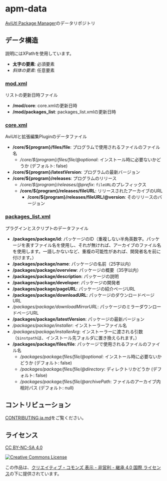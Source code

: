# apm-data

[AviUtl Package Manager](https://github.com/hal-shu-sato/apm)のデータリポジトリ

## データ構造

説明にはXPathを使用しています。

- **太字の要素**: 必須要素
- _斜体の要素_: 任意要素

### [mod.xml](./data/mod.xml)

リストの更新日時ファイル

- **/mod/core**: core.xmlの更新日時
- **/mod/packages_list**: packages_list.xmlの更新日時

### [core.xml](./data/core.xml)

AviUtlと拡張編集Pluginのデータファイル

- **/core/${program}/files/file**: プログラムで使用されるファイルのファイル名
  - _/core/${program}/files/file/@optional_: インストール時に必要ないかどうか (デフォルト: false)
- **/core/${program}/latestVersion**: プログラムの最新バージョン
- **/core/${program}/releases**: プログラムのリリース
  - _/core/${program}/releases/@prefix_: `fileURL`のプレフィックス
  - **/core/${program}/releases/fileURL**: リリースされたアーカイブのURL
    - **/core/${program}/releases/fileURL/@version**: そのリリースのバージョン

### [packages_list.xml](./data/packages_list.xml)

プラグインとスクリプトのデータファイル

- **/packages/package/id**: パッケージのID（重複しない半角英数字。パッケージを表すファイル名を使用し、それが無ければ、アーカイブのファイル名を使用します。一語しかないなど、重複の可能性があれば、開発者名を前に付けます。）
- **/packages/package/name**: パッケージの名前（25字以内）
- **/packages/package/overview**: パッケージの概要（35字以内）
- **/packages/package/description**: パッケージの説明
- **/packages/package/developer**: パッケージの開発者
- **/packages/package/pageURL**: パッケージの紹介ページURL
- **/packages/package/downloadURL**: パッケージのダウンロードページURL
- _/packages/package/downloadMirrorURL_: パッケージのミラーダウンロードページURL
- **/packages/package/latestVersion**: パッケージの最新バージョン
- _/packages/package/installer_: インストーラーファイル名
- _/packages/package/installerArg_: インストーラーに渡される引数（`$instpath`は、インストール先フォルダに置き換えられます。）
- **/packages/package/files/file**: パッケージで使用されるファイルのファイル名
  - _/packages/package/files/file/@optional_: インストール時に必要ないかどうか (デフォルト: false)
  - _/packages/package/files/file/@directory_: ディレクトリかどうか (デフォルト: false)
  - _/packages/package/files/file/@archivePath_: ファイルのアーカイブ内相対パス (デフォルト: null)

## コントリビューション

[CONTRIBUTING.ja.md](./CONTRIBUTING.ja.md)をご覧ください。

## ライセンス

[CC BY-NC-SA 4.0](./LICENSE)

[![Creative Commons License](https://i.creativecommons.org/l/by-nc-sa/4.0/88x31.png)
](https://creativecommons.org/licenses/by-nc-sa/4.0/)

この作品は、[クリエイティブ・コモンズ 表示 - 非営利 - 継承 4.0 国際 ライセンス](https://creativecommons.org/licenses/by-nc-sa/4.0/)の下に提供されています。
